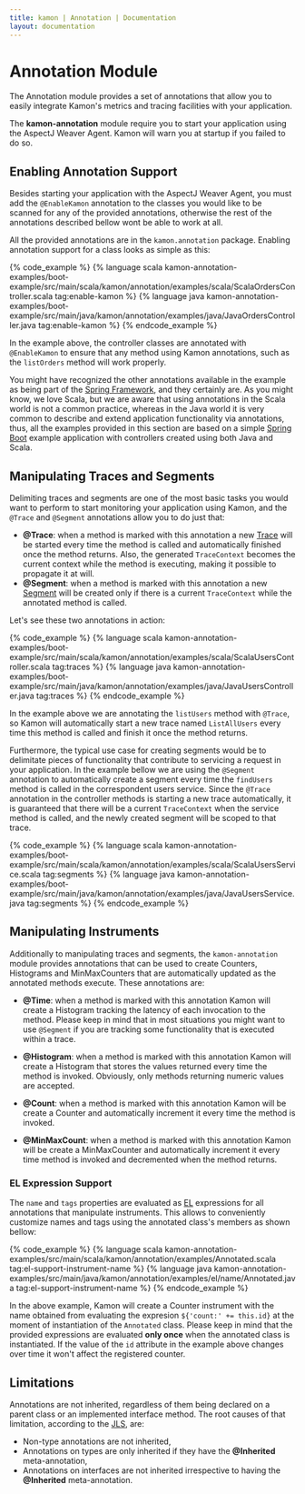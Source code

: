 ```yaml
---
title: kamon | Annotation | Documentation
layout: documentation
---
```

Annotation Module
=================

The Annotation module provides a set of annotations that allow you to easily integrate Kamon's metrics and tracing
facilities with your application.

<p class="alert alert-info">
The <b>kamon-annotation</b> module require you to start your application using the AspectJ Weaver Agent. Kamon will warn
you at startup if you failed to do so.
</p>


Enabling Annotation Support
---------------------------

Besides starting your application with the AspectJ Weaver Agent, you must add the `@EnableKamon` annotation to the
classes you would like to be scanned for any of the provided annotations, otherwise the rest of the annotations
described bellow wont be able to work at all.

All the provided annotations are in the `kamon.annotation` package. Enabling annotation support for a class looks as
simple as this:

{% code_example %}
{%   language scala kamon-annotation-examples/boot-example/src/main/scala/kamon/annotation/examples/scala/ScalaOrdersController.scala tag:enable-kamon %}
{%   language java kamon-annotation-examples/boot-example/src/main/java/kamon/annotation/examples/java/JavaOrdersController.java tag:enable-kamon %}
{% endcode_example %}

In the example above, the controller classes are annotated with `@EnableKamon` to ensure that any method using Kamon
annotations, such as the `listOrders` method will work properly.

You might have recognized the other annotations available in the example as being part of the [Spring Framework], and
they certainly are. As you might know, we love Scala, but we are aware that using annotations in the Scala world is not
a common practice, whereas in the Java world it is very common to describe and extend application functionality via
annotations, thus, all the examples provided in this section are based on a simple [Spring Boot] example application
with controllers created using both Java and Scala.


Manipulating Traces and Segments
--------------------------------

Delimiting traces and segments are one of the most basic tasks you would want to perform to start monitoring your
application using Kamon, and the `@Trace` and `@Segment` annotations allow you to do just that:

* __@Trace__: when a method is marked with this annotation a new [Trace] will be started every time the method is called
and automatically finished once the method returns. Also, the generated `TraceContext` becomes the current context while
the method is executing, making it possible to propagate it at will.
* __@Segment__: when a method is marked with this annotation a new [Segment] will be created only if there is a current
`TraceContext` while the annotated method is called.

Let's see these two annotations in action:

{% code_example %}
{%   language scala kamon-annotation-examples/boot-example/src/main/scala/kamon/annotation/examples/scala/ScalaUsersController.scala tag:traces %}
{%   language java kamon-annotation-examples/boot-example/src/main/java/kamon/annotation/examples/java/JavaUsersController.java tag:traces %}
{% endcode_example %}

In the example above we are annotating the `listUsers` method with `@Trace`, so Kamon will automatically start a new
trace named `ListAllUsers` every time this method is called and finish it once the method returns.

Furthermore, the typical use case for creating segments would be to delimitate pieces of functionality that contribute
to servicing a request in your application. In the example bellow we are using the `@Segment` annotation to
automatically create a segment every time the `findUsers` method is called in the correspondent users service. Since the
`@Trace` annotation in the controller methods is starting a new trace automatically, it is guaranteed that there will be
a current `TraceContext` when the service method is called, and the newly created segment will be scoped to that trace.

{% code_example %}
{%   language scala kamon-annotation-examples/boot-example/src/main/scala/kamon/annotation/examples/scala/ScalaUsersService.scala tag:segments %}
{%   language java kamon-annotation-examples/boot-example/src/main/java/kamon/annotation/examples/java/JavaUsersService.java tag:segments %}
{% endcode_example %}



Manipulating Instruments
------------------------

Additionally to manipulating traces and segments, the `kamon-annotation` module provides annotations that can be used
to create Counters, Histograms and MinMaxCounters that are automatically updated as the annotated methods execute. These
annotations are:

* __@Time__: when a method is marked with this annotation Kamon will create a Histogram tracking the latency of each
invocation to the method. Please keep in mind that in most situations you might want to use `@Segment` if you are tracking
some functionality that is executed within a trace.

* __@Histogram__: when a method is marked with this annotation Kamon will create a Histogram that stores the values
returned every time the method is invoked. Obviously, only methods returning numeric values are accepted.

* __@Count__: when a method is marked with this annotation Kamon will be create a Counter and automatically increment it
every time the method is invoked.

* __@MinMaxCount__: when a method is marked with this annotation Kamon will be create a MinMaxCounter and automatically
increment it every time method is invoked and decremented when the method returns.



### EL Expression Support ###

The `name` and `tags` properties are evaluated as [EL] expressions for all annotations that manipulate instruments. This allows to
conveniently customize names and tags using the annotated class's members as shown bellow:

{% code_example %}
{%   language scala kamon-annotation-examples/src/main/scala/kamon/annotation/examples/Annotated.scala tag:el-support-instrument-name %}
{%   language java kamon-annotation-examples/src/main/java/kamon/annotation/examples/el/name/Annotated.java tag:el-support-instrument-name %}
{% endcode_example %}

In the above example, Kamon will create a Counter instrument with the name obtained from evaluating the expresion
`${'count:' += this.id}` at the moment of instantiation of the `Annotated` class. Please keep in mind that the provided
expressions are evaluated __only once__ when the annotated class is instantiated. If the value of the `id` attribute in
the example above changes over time it won't affect the registered counter.



Limitations
-----------

Annotations are not inherited, regardless of them being declared on a parent class or an implemented interface method.
The root causes of that limitation, according to the [JLS], are:

* Non-type annotations are not inherited,
* Annotations on types are only inherited if they have the __@Inherited__ meta-annotation,
* Annotations on interfaces are not inherited irrespective to having the __@Inherited__ meta-annotation.


[instruments]: /core/metrics/instruments/
[JLS]: http://docs.oracle.com/javase/specs/jls/se7/html/jls-9.html#jls-9.6
[Trace]: /core/tracing/core-concepts/#the-tracecontext
[Segment]: /core/tracing/core-concepts/#trace-segments
[Traces]: /core/tracing/trace-context-manipulation/#creating-and-finishing-a-tracecontext
[Segments]: /core/tracing/trace-context-manipulation/#creating-and-finishing-segments
[Limitations]: #limitations
[EL]: https://jcp.org/en/jsr/detail?id=341
[Spring Framework]: http://projects.spring.io/spring-framework/
[Spring Boot]: http://projects.spring.io/spring-boot/
